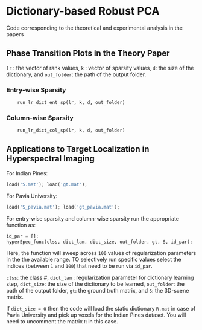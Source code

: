 # Dictionary-based Robust PCA
Code corresponding to the theoretical and experimental analysis in the papers


## Phase Transition Plots in the Theory Paper

`lr` : the vector of rank values, `k` : vector of sparsity values, `d`: the size of the dictionary, and `out_folder`: the path of the output folder. 
### Entry-wise Sparsity 
```python
    run_lr_dict_ent_sp(lr, k, d, out_folder)
```
### Column-wise Sparsity
```python
	run_lr_dict_col_sp(lr, k, d, out_folder)
```
## Applications to Target Localization in Hyperspectral Imaging
For Indian Pines:
```python
load('S.mat'); load('gt.mat'); 
```
For Pavia University:
```python
load('S_pavia.mat'); load('gt_pavia.mat'); 
```

For entry-wise sparsity and column-wise sparsity run the appropriate function as:
```python
id_par = []; 
hyperSpec_func(clss, dict_lam, dict_size, out_folder, gt, S, id_par);
```

Here, the function will sweep across `100` values of regularization parameters in the the available range. 
TO selectively run specific values select the indices (between `1` and `100`) that need to be run via `id_par`.

`clss`: the class #, `dict_lam` : regularization parameter for dictionary learning step, `dict_size`: the size of the dictionary to be learned, `out_folder`: the path of the output folder, `gt`: the ground truth matrix, and `S`: the 3D-scene matrix. 

If `dict_size = 0` then the code will load the static dictionary `R.mat` in case of Pavia University and pick up voxels for the Indian Pines dataset. You will need to uncomment the matrix `R` in this case. 

